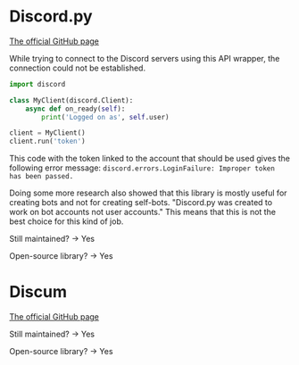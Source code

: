 # Discord&#46;py

[The official GitHub page](https://github.com/Rapptz/discord.py)

While trying to connect to the Discord servers using this API wrapper, the connection could not be established.

```Python
import discord

class MyClient(discord.Client):
    async def on_ready(self):
        print('Logged on as', self.user)

client = MyClient()
client.run('token')
```

This code with the token linked to the account that should be used gives the following error message: `discord.errors.LoginFailure: Improper token has been passed.`

Doing some more research also showed that this library is mostly useful for creating bots and not for creating self-bots.
"Discord.py was created to work on bot accounts not user accounts." This means that this is not the best choice for this kind of job.

Still maintained? &rarr; Yes

Open-source library? &rarr; Yes

# Discum

[The official GitHub page](https://github.com/Merubokkusu/Discord-S.C.U.M)

Still maintained? &rarr; Yes

Open-source library? &rarr; Yes